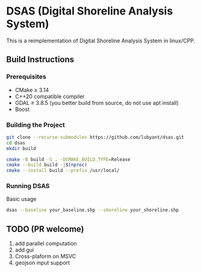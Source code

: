 # DSAS (Digital Shoreline Analysis System)
This is a reimplementation of Digital Shoreline Analysis System in linux/CPP.

## Build Instructions

### Prerequisites

- CMake ≥ 3.14
- C++20 compatible compiler
- GDAL ≥ 3.8.5 (you better build from source, do not use apt install)
- Boost

### Building the Project

```bash
git clone --recurse-submodules https://github.com/lubyant/dsas.git
cd dsas
mkdir build

cmake -B build -S . -DCMAKE_BUILD_TYPE=Release
cmake --build build -j$(nproc)
cmake --install build --prefix /usr/local/
```

### Running DSAS

Basic usage
```bash
dsas --baseline your_baseline.shp --shoreline your_shoreline.shp
```

## TODO (PR welcome)
1. add parallel computation
2. add gui
3. Cross-plaform on MSVC
4. geojson input support
